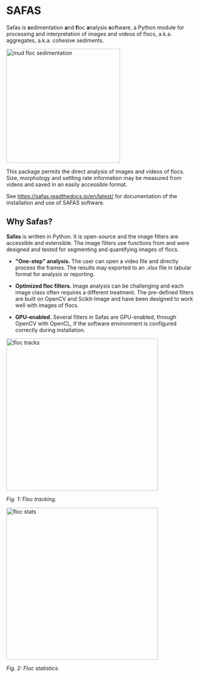 # SAFAS 

Safas is **s**edimentation **a**nd **f**loc **a**nalysis **s**oftware, a Python module for processing and interpretation of images and videos of flocs, a.k.a. aggregates, a.k.a. cohesive sediments.

<img alt="mud floc sedimentation" src="../img/safas.png" width="300">

This package permits the direct analysis of images and videos of flocs. Size, morphology and settling rate information may be measured from videos and saved in an easily accessible format.

See https://safas.readthedocs.io/en/latest/ for documentation of the installation and use of SAFAS software.

## Why Safas?
**Safas** is written in Python. It is open-source and the image filters are accessible and extensible. The image filters use functions from  and were designed and tested for segmenting and quantifying images of flocs.

* **"One-step" analysis.** The user can open a video file and directly process the frames. The results may exported to an .xlsx file in tabular format for analysis or reporting.

* **Optimized floc filters.** Image analysis can be challenging and each image class often requires a different treatment. The pre-defined filters are built on OpenCV and Scikit-Image and have been designed to work well with images of flocs.

* **GPU-enabled.** Several filters in Safas are GPU-enabled, through OpenCV with OpenCL, if the software environment is configured correctly during installation.

<img align="center" src="../img/tracking.png" alt="floc tracks" width="400">

*Fig. 1: Floc tracking.*

<img align="center" src="../img/vel_size.png" alt="floc stats" width="400">

*Fig. 2: Floc statistics.*
